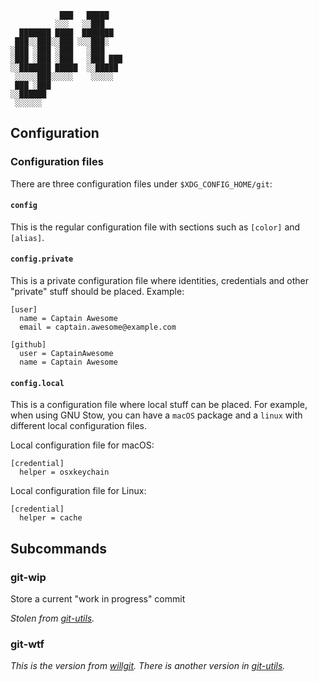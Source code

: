 ```text
           ███   █████
          ░░░   ░░███
  ███████ ████  ███████
 ███░░███░░███ ░░░███░
░███ ░███ ░███   ░███
░███ ░███ ░███   ░███ ███
░░███████ █████  ░░█████
 ░░░░░███░░░░░    ░░░░░
 ███ ░███
░░██████
 ░░░░░░
```

Configuration
-------------

### Configuration files

There are three configuration files under `$XDG_CONFIG_HOME/git`:

#### `config`

This is the regular configuration file with sections such as `[color]` and `[alias]`.

#### `config.private`

This is a private configuration file where identities, credentials and other "private" stuff should be placed. Example:

```dosini
[user]
  name = Captain Awesome
  email = captain.awesome@example.com

[github]
  user = CaptainAwesome
  name = Captain Awesome
```

#### `config.local`

This is a configuration file where local stuff can be placed. For example, when using GNU Stow, you can have a `macOS` package and a `linux` with different local configuration files.

Local configuration file for macOS:

```dosini
[credential]
  helper = osxkeychain
```

Local configuration file for Linux:

```dosini
[credential]
  helper = cache
```

Subcommands
-----------

### git-wip

Store a current "work in progress" commit

*Stolen from [git-utils][].*

### git-wtf

*This is the version from [willgit][]. There is another version in [git-utils][].*

[willgit]: https://github.com/DanielVartanov/willgit
[git-utils]: https://github.com/ddollar/git-utils
